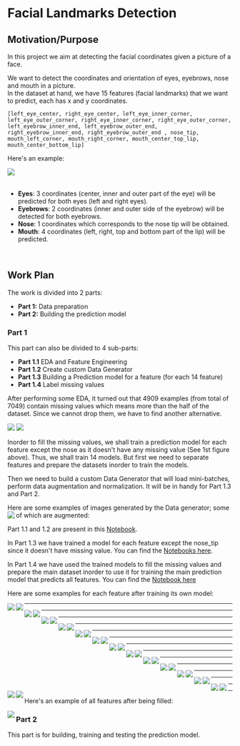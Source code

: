 # Facial Landmarks Detection

## Motivation/Purpose
In this project we aim at detecting the facial coordinates given a picture of a face.<br>

We want to detect the coordinates and orientation of eyes, eyebrows, nose and mouth in a picture.<br>
In the dataset at hand, we have 15 features (facial landmarks) that we want to predict, each has x and y coordinates.

    [left_eye_center, right_eye_center, left_eye_inner_corner, left_eye_outer_corner, right_eye_inner_corner, right_eye_outer_corner, left_eyebrow_inner_end, left_eyebrow_outer_end, right_eyebrow_inner_end, right_eyebrow_outer_end , nose_tip, mouth_left_corner, mouth_right_corner, mouth_center_top_lip, mouth_center_bottom_lip]

Here's an example: <br>

<img align="left" src="https://github.com/mariaafara/face-landmark-detection/blob/main/images/example.png">

<br>
<br>

  - **Eyes**: 3 coordinates (center, inner and outer part of the eye) will be predicted for both eyes (left and right eyes).
  - **Eyebrows**: 2 coordinates (inner and outer side of the eyebrow) will be detected for both eyebrows.
  - **Nose**: 1 coordinates which corresponds to the nose tip will be obtained.
  - **Mouth**: 4 coordinates (left, right, top and bottom part of the lip) will be predicted.
<br>

## Work Plan

The work is divided into 2 parts:
- **Part 1:** Data preparation 
- **Part 2:** Building the prediction model

### Part 1
 This part can also be divided to 4 sub-parts:
- **Part 1.1** EDA and Feature Engineering
- **Part 1.2** Create custom Data Generator
- **Part 1.3** Building a Prediction model for a feature (for each 14 feature)
- **Part 1.4** Label missing values

After performing some EDA, it turned out that 4909 examples (from total of 7049) contain missing values which means more than the half of the dataset. 
Since we cannot drop them, we have to find another alternative.

[comment]: <> (![]&#40;https://github.com/mariaafara/face-landmark-detection/blob/main/images/missing_data_nb.png&#41;)

<p float="left">
  <img src="/images/missing_data_nb.png"  />
  <img src="/images/missing_features_count.png"  /> 
</p>

Inorder to fill the missing values, we shall train a prediction model for each feature except the nose as it doesn't have any missing value (See 1st figure above). Thus, we shall train 14 models. 
But first we need to separate features and prepare the datasets inorder to train the models.

Then we need to build a custom Data Generator that will load mini-batches, perform data augmentation and normalization. It will be in handy for Part 1.3 and Part 2.

Here are some examples of images generated by the Data generator; some of which are augmented:
<img align="left" src="https://github.com/mariaafara/face-landmark-detection/blob/part2/images/data_augmented.png">


Part 1.1 and 1.2 are present in this [Notebook](https://github.com/mariaafara/face-landmark-detection/blob/main/data_preparation.ipynb).

In Part 1.3 we have trained a model for each feature except the nose_tip since it doesn't have missing value. You can find the [Notebooks here](https://github.com/mariaafara/face-landmark-detection/blob/part2/train_models_notebooks).

In Part 1.4 we have used the trained models to fill the missing values and prepare the main dataset inorder to use it for training the main prediction model that predicts all features. You can find the [Notebook here](https://github.com/mariaafara/face-landmark-detection/blob/part1/label_missing_values.ipynb)

Here are some examples for each feature after training its own model:

<img align="left" src="https://github.com/mariaafara/face-landmark-detection/blob/part2/images/left_eye_center_augmented_results.png">
<img align="left" src="https://github.com/mariaafara/face-landmark-detection/blob/part2/images/left_eye_center_normal_results.png">

******

<img align="left" src="https://github.com/mariaafara/face-landmark-detection/blob/part2/images/right_eye_center_augmented_results.png">
<img align="left" src="https://github.com/mariaafara/face-landmark-detection/blob/part2/images/right_eye_center_normal_results.png">

******
<img align="left" src="https://github.com/mariaafara/face-landmark-detection/blob/part2/images/left_eye_inner_corner_augmented_results.png">
<img align="left" src="https://github.com/mariaafara/face-landmark-detection/blob/part2/images/left_eye_inner_corner_normal_results.png">

******

<img align="left" src="https://github.com/mariaafara/face-landmark-detection/blob/part2/images/right_eye_inner_corner_augmented_results.png">
<img align="left" src="https://github.com/mariaafara/face-landmark-detection/blob/part2/images/right_eye_inner_normal_results.png">

******
<img align="left" src="https://github.com/mariaafara/face-landmark-detection/blob/part2/images/left_eye_outer_corner_augmented_results.png">
<img align="left" src="https://github.com/mariaafara/face-landmark-detection/blob/part2/images/left_eye_outer_corner_normal_results.png">

******

<img align="left" src="https://github.com/mariaafara/face-landmark-detection/blob/part2/images/right_eye_outer_corner_augmented_results.png">
<img align="left" src="https://github.com/mariaafara/face-landmark-detection/blob/part2/images/right_eye_outer_corner_normal_results.png">

******

<img align="left" src="https://github.com/mariaafara/face-landmark-detection/blob/part2/images/left_eyebrow_inner_end_augmented_results.png">
<img align="left" src="https://github.com/mariaafara/face-landmark-detection/blob/part2/images/left_eyebrow_inner_end_normal_results.png">

******

<img align="left" src="https://github.com/mariaafara/face-landmark-detection/blob/part2/images/right_eyebrow_inner_end_augmented_results.png">
<img align="left" src="https://github.com/mariaafara/face-landmark-detection/blob/part2/images/right_eyebrow_inner_end_normal_results.png">

******

<img align="left" src="https://github.com/mariaafara/face-landmark-detection/blob/part2/images/left_eyebrow_outer_end_augmented_results.png">
<img align="left" src="https://github.com/mariaafara/face-landmark-detection/blob/part2/images/left_eyebrow_outer_end_normal_results.png">

******

<img align="left" src="https://github.com/mariaafara/face-landmark-detection/blob/part2/images/right_eyebrow_outer_end_augmented_results.png">
<img align="left" src="https://github.com/mariaafara/face-landmark-detection/blob/part2/images/right_eyebrow_outer_end_normal_results.png">

******

<img align="left" src="https://github.com/mariaafara/face-landmark-detection/blob/part2/images/mouth_center_bottom_lip_augmented_results.png">
<img align="left" src="https://github.com/mariaafara/face-landmark-detection/blob/part2/images/mouth_center_bottom_lip_normal_results.png">

******

<img align="left" src="https://github.com/mariaafara/face-landmark-detection/blob/part2/images/mouth_center_top_lip_augmented_results.png">
<img align="left" src="https://github.com/mariaafara/face-landmark-detection/blob/part2/images/mouth_center_top_lip_normal_results.png">

******

<img align="left" src="https://github.com/mariaafara/face-landmark-detection/blob/part2/images/mouth_left_corner_augmented_results.png">
<img align="left" src="https://github.com/mariaafara/face-landmark-detection/blob/part2/images/mouth_left_corner_normal_results.png">

******

<img align="left" src="https://github.com/mariaafara/face-landmark-detection/blob/part2/images/mouth_right_corner_augmented_results.png">
<img align="left" src="https://github.com/mariaafara/face-landmark-detection/blob/part2/images/mouth_right_corner_normal_results.png">

******

Here's an example of all features after being filled:

<img align="left" src="https://github.com/mariaafara/face-landmark-detection/blob/part1/images/final_examples2.png">

### Part 2
 This part is for building, training and testing the prediction model.



